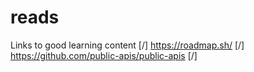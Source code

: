 # reads
Links to good learning content [/]
https://roadmap.sh/ [/]
https://github.com/public-apis/public-apis [/]

